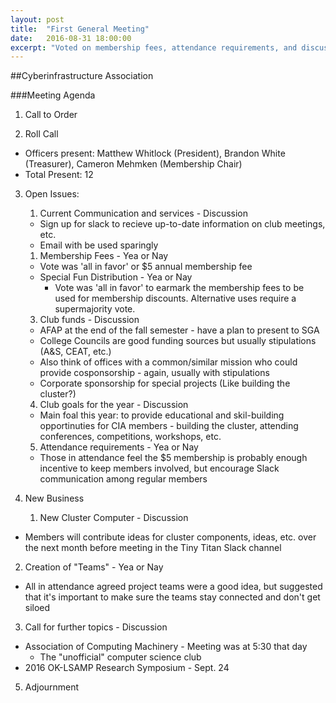 ```yaml
---
layout: post
title:  "First General Meeting"
date:   2016-08-31 18:00:00
excerpt: "Voted on membership fees, attendance requirements, and discussed goals"
---
```


##Cyberinfrastructure Association

###Meeting Agenda

1. Call to Order  

2. Roll Call
 * Officers present: Matthew Whitlock (President), Brandon White (Treasurer), Cameron Mehmken (Membership Chair)  
 * Total Present: 12  

3. Open Issues:  
   1. Current Communication and services - Discussion  
    * Sign up for slack to recieve up-to-date information on club meetings, etc.  
    * Email with be used sparingly         
   1. Membership Fees - Yea or Nay  
    * Vote was 'all in favor' or $5 annual membership fee
    * Special Fun Distribution - Yea or Nay
         * Vote was 'all in favor' to earmark the membership fees to be used for membership discounts. Alternative uses require a supermajority vote.  
   3. Club funds - Discussion    
    * AFAP at the end of the fall semester - have a plan to present to SGA
    * College Councils are good funding sources but usually stipulations (A&S, CEAT, etc.)
    * Also think of offices with a common/similar mission who could provide cosponsorship - again, usually with stipulations
    * Corporate sponsorship for special projects (Like building the cluster?)  
   4. Club goals for the year - Discussion  
    * Main foal this year: to provide educational and skil-building opportinuties for CIA members - building the cluster, attending conferences, competitions, workshops, etc.  
   5. Attendance requirements - Yea or Nay  
    * Those in attendance feel the $5 membership is probably enough incentive to keep members involved, but encourage Slack communication among regular members  
    
4. New Business  
   1. New Cluster Computer - Discussion  
  * Members will contribute ideas for cluster components, ideas, etc. over the next month before meeting in the Tiny Titan Slack channel  

   2. Creation of "Teams" - Yea or Nay  
  * All in attendance agreed project teams were a good idea, but suggested that it's important to make sure the teams stay connected and don't get siloed  

   3. Call for further topics - Discussion  
   * Association of Computing Machinery - Meeting was at 5:30 that day  
        * The "unofficial" computer science club  
   * 2016 OK-LSAMP Research Symposium - Sept. 24  
  
5. Adjournment
